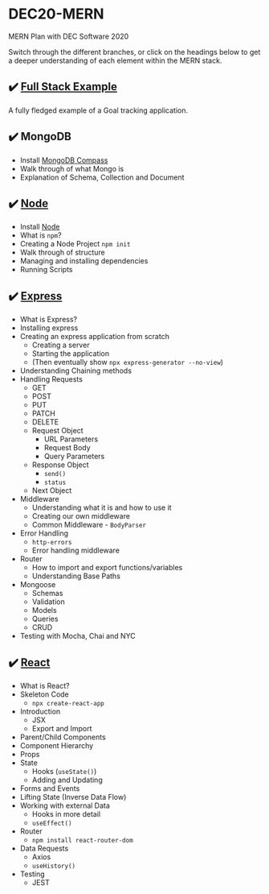 # DEC20-MERN

MERN Plan with DEC Software 2020

Switch through the different branches, or click on the headings below to get a deeper understanding of each element within the MERN stack. 

## :heavy_check_mark: [Full Stack Example](https://github.com/savannahvaith/DEC20-MERN/tree/Full-Stack)

A fully fledged example of a Goal tracking application.

## :heavy_check_mark: MongoDB

* Install [MongoDB Compass](https://www.mongodb.com/products/compass)
* Walk through of what Mongo is
* Explanation of Schema, Collection and Document

## :heavy_check_mark: [Node](https://github.com/savannahvaith/DEC20-MERN/tree/Node)

* Install [Node](https://nodejs.org/en/download/)
* What is `npm`?
* Creating a Node Project `npm init`
* Walk through of structure
* Managing and installing dependencies
* Running Scripts

## :heavy_check_mark: [Express](https://github.com/savannahvaith/DEC20-MERN/tree/Express)

* What is Express?
* Installing express
* Creating an express application from scratch
  * Creating a server
  * Starting the application
  * (Then eventually show `npx express-generator --no-view`)
* Understanding Chaining methods
* Handling Requests
  * GET
  * POST
  * PUT
  * PATCH
  * DELETE
  * Request Object
    * URL Parameters
    * Request Body
    * Query Parameters
  * Response Object
    * `send()`
    * `status`
  * Next Object
* Middleware
  * Understanding what it is and how to use it
  * Creating our own middleware
  * Common Middleware - `BodyParser`
* Error Handling
  * `http-errors`
  * Error handling middleware
* Router
  * How to import and export functions/variables
  * Understanding Base Paths
* Mongoose
  * Schemas
  * Validation
  * Models
  * Queries
  * CRUD
* Testing with Mocha, Chai and NYC

## :heavy_check_mark: [React](https://github.com/savannahvaith/DEC20-MERN/tree/React)

* What is React?
* Skeleton Code
  * `npx create-react-app`
* Introduction
  * JSX
  * Export and Import
* Parent/Child Components
* Component Hierarchy
* Props
* State
  * Hooks (`useState()`)
  * Adding and Updating
* Forms and Events
* Lifting State (Inverse Data Flow)
* Working with external Data
  * Hooks in more detail
  * `useEffect()`
* Router
  * `npm install react-router-dom`
* Data Requests
  * Axios
  * `useHistory()`
* Testing
  * JEST
